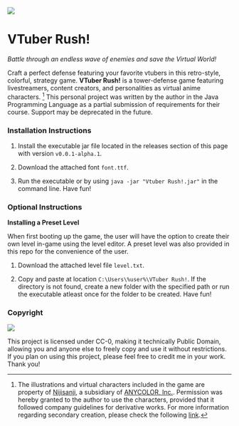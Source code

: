![](https://cdn.shopify.com/s/files/1/0577/1254/1891/files/MJKUNRes2r1y4bt1ytgd15v4y.jpg?v=1639965883)

# VTuber Rush!
_Battle through an endless wave of enemies and save the Virtual World!_ 

Craft a perfect defense featuring your favorite vtubers in this retro-style, colorful, strategy game. **VTuber Rush!** is a tower-defense game featuring livestreamers, content creators, and personalities as virtual anime characters. [^note] This personal project was written by the author in the Java Programming Language as a partial submission of requirements for their course. Support may be deprecated in the future.

### Installation Instructions

1. Install the executable jar file located in the releases section of this page with version `v0.0.1-alpha.1`.

2. Download the attached font `font.ttf`.

3. Run the executable or by using `java -jar "Vtuber Rush!.jar"` in the command line. Have fun!

### Optional Instructions

__Installing a Preset Level__

When first booting up the game, the user will have the option to create their own level in-game using the level editor. A preset level was also provided in this repo for the convenience of the user.

1. Download the attached level file `level.txt`.

2. Copy and paste at location `C:\Users\%user%\VTuber Rush!`. If the directory is not found, create a new folder with the specified path or run the executable atleast once for the folder to be created. Have fun!

### Copyright

![](https://i.creativecommons.org/p/zero/1.0/88x31.png)

This project is licensed under CC-0, making it technically Public Domain, allowing you and anyone else to freely copy and use it without restrictions. If you plan on using this project, please feel free to credit me in your work. Thank you!

[^note]: The illustrations and virtual characters included in the game are property of [Nijisanji](https://www.nijisanji.jp/), a subsidiary of [ANYCOLOR, Inc.](https://www.anycolor.co.jp/en). Permission was hereby granted to the author to use the characters, provided that it followed company guidelines for derivative works. For more information regarding secondary creation, please check the following [link](https://event.nijisanji.app/guidelines/en/).
